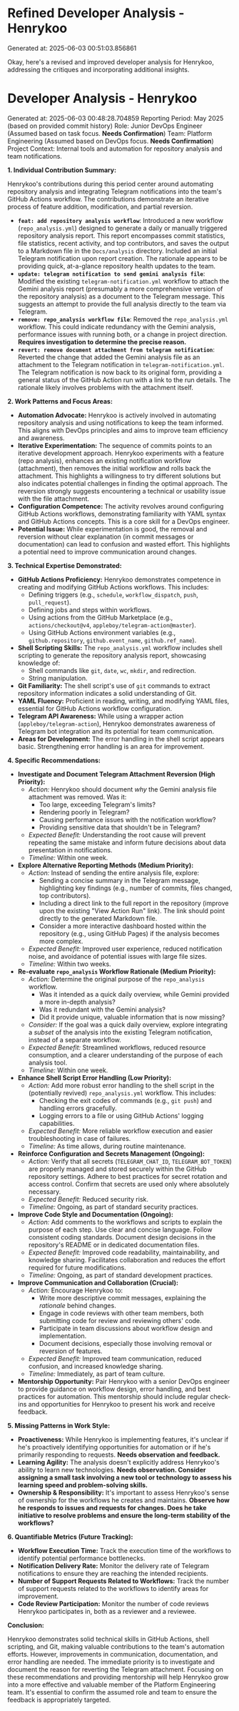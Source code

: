 # Refined Developer Analysis - Henrykoo
Generated at: 2025-06-03 00:51:03.856861

Okay, here's a revised and improved developer analysis for Henrykoo, addressing the critiques and incorporating additional insights.

# Developer Analysis - Henrykoo
Generated at: 2025-06-03 00:48:28.704859
Reporting Period: May 2025 (based on provided commit history)
Role: Junior DevOps Engineer (Assumed based on task focus.  **Needs Confirmation**)
Team: Platform Engineering (Assumed based on DevOps focus.  **Needs Confirmation**)
Project Context: Internal tools and automation for repository analysis and team notifications.

**1. Individual Contribution Summary:**

Henrykoo's contributions during this period center around automating repository analysis and integrating Telegram notifications into the team's GitHub Actions workflow. The contributions demonstrate an iterative process of feature addition, modification, and partial reversion.

*   **`feat: add repository analysis workflow`**: Introduced a new workflow (`repo_analysis.yml`) designed to generate a daily or manually triggered repository analysis report. This report encompasses commit statistics, file statistics, recent activity, and top contributors, and saves the output to a Markdown file in the `Docs/analysis` directory.  Included an initial Telegram notification upon report creation. The rationale appears to be providing quick, at-a-glance repository health updates to the team.
*   **`update: telegram notification to send gemini analysis file`**: Modified the existing `telegram-notification.yml` workflow to attach the Gemini analysis report (presumably a more comprehensive version of the repository analysis) as a document to the Telegram message.  This suggests an attempt to provide the full analysis directly to the team via Telegram.
*   **`remove: repo_analysis workflow file`**: Removed the `repo_analysis.yml` workflow. This could indicate redundancy with the Gemini analysis, performance issues with running both, or a change in project direction.  **Requires investigation to determine the precise reason.**
*   **`revert: remove document attachment from telegram notification`**: Reverted the change that added the Gemini analysis file as an attachment to the Telegram notification in `telegram-notification.yml`. The Telegram notification is now back to its original form, providing a general status of the GitHub Action run with a link to the run details. The rationale likely involves problems with the attachment itself.

**2. Work Patterns and Focus Areas:**

*   **Automation Advocate:** Henrykoo is actively involved in automating repository analysis and using notifications to keep the team informed. This aligns with DevOps principles and aims to improve team efficiency and awareness.
*   **Iterative Experimentation:** The sequence of commits points to an iterative development approach. Henrykoo experiments with a feature (repo analysis), enhances an existing notification workflow (attachment), then removes the initial workflow and rolls back the attachment. This highlights a willingness to try different solutions but also indicates potential challenges in finding the optimal approach. The reversion strongly suggests encountering a technical or usability issue with the file attachment.
*   **Configuration Competence:** The activity revolves around configuring GitHub Actions workflows, demonstrating familiarity with YAML syntax and GitHub Actions concepts.  This is a core skill for a DevOps engineer.
*   **Potential Issue:** While experimentation is good, the removal and reversion without clear explanation (in commit messages or documentation) can lead to confusion and wasted effort. This highlights a potential need to improve communication around changes.

**3. Technical Expertise Demonstrated:**

*   **GitHub Actions Proficiency:** Henrykoo demonstrates competence in creating and modifying GitHub Actions workflows. This includes:
    *   Defining triggers (e.g., `schedule`, `workflow_dispatch`, `push`, `pull_request`).
    *   Defining jobs and steps within workflows.
    *   Using actions from the GitHub Marketplace (e.g., `actions/checkout@v4`, `appleboy/telegram-action@master`).
    *   Using GitHub Actions environment variables (e.g., `github.repository`, `github.event_name`, `github.ref_name`).
*   **Shell Scripting Skills:** The `repo_analysis.yml` workflow includes shell scripting to generate the repository analysis report, showcasing knowledge of:
    *   Shell commands like `git`, `date`, `wc`, `mkdir`, and redirection.
    *   String manipulation.
*   **Git Familiarity:** The shell script's use of `git` commands to extract repository information indicates a solid understanding of Git.
*   **YAML Fluency:** Proficient in reading, writing, and modifying YAML files, essential for GitHub Actions workflow configuration.
*   **Telegram API Awareness:** While using a wrapper action (`appleboy/telegram-action`), Henrykoo demonstrates awareness of Telegram bot integration and its potential for team communication.
*   **Areas for Development:** The error handling in the shell script appears basic. Strengthening error handling is an area for improvement.

**4. Specific Recommendations:**

*   **Investigate and Document Telegram Attachment Reversion (High Priority):**
    *   *Action:*  Henrykoo should document *why* the Gemini analysis file attachment was removed. Was it:
        *   Too large, exceeding Telegram's limits?
        *   Rendering poorly in Telegram?
        *   Causing performance issues with the notification workflow?
        *   Providing sensitive data that shouldn't be in Telegram?
    *   *Expected Benefit:* Understanding the root cause will prevent repeating the same mistake and inform future decisions about data presentation in notifications.
    *   *Timeline:* Within one week.
*   **Explore Alternative Reporting Methods (Medium Priority):**
    *   *Action:* Instead of sending the entire analysis file, explore:
        *   Sending a concise summary in the Telegram message, highlighting key findings (e.g., number of commits, files changed, top contributors).
        *   Including a direct link to the full report in the repository (improve upon the existing "View Action Run" link). The link should point directly to the generated Markdown file.
        *   Consider a more interactive dashboard hosted within the repository (e.g., using GitHub Pages) if the analysis becomes more complex.
    *   *Expected Benefit:* Improved user experience, reduced notification noise, and avoidance of potential issues with large file sizes.
    *   *Timeline:* Within two weeks.
*   **Re-evaluate `repo_analysis` Workflow Rationale (Medium Priority):**
    *   *Action:* Determine the original purpose of the `repo_analysis` workflow.
        *   Was it intended as a quick daily overview, while Gemini provided a more in-depth analysis?
        *   Was it redundant with the Gemini analysis?
        *   Did it provide unique, valuable information that is now missing?
    *   *Consider:* If the goal was a quick daily overview, explore integrating a *subset* of the analysis into the existing Telegram notification, instead of a separate workflow.
    *   *Expected Benefit:* Streamlined workflows, reduced resource consumption, and a clearer understanding of the purpose of each analysis tool.
    *   *Timeline:* Within one week.
*   **Enhance Shell Script Error Handling (Low Priority):**
    *   *Action:* Add more robust error handling to the shell script in the (potentially revived) `repo_analysis.yml` workflow. This includes:
        *   Checking the exit codes of commands (e.g., `git push`) and handling errors gracefully.
        *   Logging errors to a file or using GitHub Actions' logging capabilities.
    *   *Expected Benefit:* More reliable workflow execution and easier troubleshooting in case of failures.
    *   *Timeline:* As time allows, during routine maintenance.
*   **Reinforce Configuration and Secrets Management (Ongoing):**
    *   *Action:* Verify that all secrets (`TELEGRAM_CHAT_ID`, `TELEGRAM_BOT_TOKEN`) are properly managed and stored securely within the GitHub repository settings. Adhere to best practices for secret rotation and access control.  Confirm that secrets are used only where absolutely necessary.
    *   *Expected Benefit:*  Reduced security risk.
    *   *Timeline:*  Ongoing, as part of standard security practices.
*   **Improve Code Style and Documentation (Ongoing):**
    *   *Action:*  Add comments to the workflows and scripts to explain the purpose of each step. Use clear and concise language. Follow consistent coding standards. Document design decisions in the repository's README or in dedicated documentation files.
    *   *Expected Benefit:*  Improved code readability, maintainability, and knowledge sharing. Facilitates collaboration and reduces the effort required for future modifications.
    *   *Timeline:*  Ongoing, as part of standard development practices.
*   **Improve Communication and Collaboration (Crucial):**
    *   *Action:*  Encourage Henrykoo to:
        *   Write more descriptive commit messages, explaining the *rationale* behind changes.
        *   Engage in code reviews with other team members, both submitting code for review and reviewing others' code.
        *   Participate in team discussions about workflow design and implementation.
        *   Document decisions, especially those involving removal or reversion of features.
    *   *Expected Benefit:*  Improved team communication, reduced confusion, and increased knowledge sharing.
    *   *Timeline:*  Immediately, as part of team culture.
*   **Mentorship Opportunity:** Pair Henrykoo with a senior DevOps engineer to provide guidance on workflow design, error handling, and best practices for automation.  This mentorship should include regular check-ins and opportunities for Henrykoo to present his work and receive feedback.

**5. Missing Patterns in Work Style:**

*   **Proactiveness:**  While Henrykoo is implementing features, it's unclear if he's proactively identifying opportunities for automation or if he's primarily responding to requests. **Needs observation and feedback.**
*   **Learning Agility:**  The analysis doesn't explicitly address Henrykoo's ability to learn new technologies. **Needs observation. Consider assigning a small task involving a new tool or technology to assess his learning speed and problem-solving skills.**
*   **Ownership & Responsibility:** It's important to assess Henrykoo's sense of ownership for the workflows he creates and maintains. **Observe how he responds to issues and requests for changes. Does he take initiative to resolve problems and ensure the long-term stability of the workflows?**

**6. Quantifiable Metrics (Future Tracking):**

*   **Workflow Execution Time:** Track the execution time of the workflows to identify potential performance bottlenecks.
*   **Notification Delivery Rate:** Monitor the delivery rate of Telegram notifications to ensure they are reaching the intended recipients.
*   **Number of Support Requests Related to Workflows:** Track the number of support requests related to the workflows to identify areas for improvement.
*   **Code Review Participation:** Monitor the number of code reviews Henrykoo participates in, both as a reviewer and a reviewee.

**Conclusion:**

Henrykoo demonstrates solid technical skills in GitHub Actions, shell scripting, and Git, making valuable contributions to the team's automation efforts. However, improvements in communication, documentation, and error handling are needed. The immediate priority is to investigate and document the reason for reverting the Telegram attachment. Focusing on these recommendations and providing mentorship will help Henrykoo grow into a more effective and valuable member of the Platform Engineering team.  It's essential to confirm the assumed role and team to ensure the feedback is appropriately targeted.
